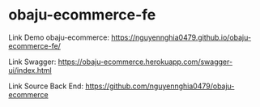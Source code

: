 # obaju-ecommerce-fe

Link Demo obaju-ecommerce: https://nguyennghia0479.github.io/obaju-ecommerce-fe/

Link Swagger: https://obaju-ecommerce.herokuapp.com/swagger-ui/index.html

Link Source Back End: https://github.com/nguyennghia0479/obaju-ecommerce
